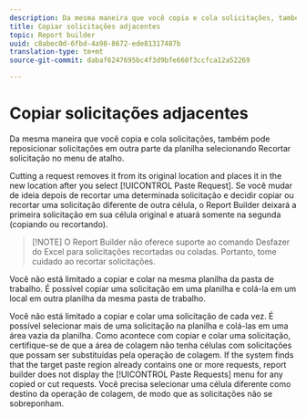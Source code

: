 ```yaml
---
description: Da mesma maneira que você copia e cola solicitações, também pode reposicionar solicitações em outra parte da planilha selecionando Recortar solicitação no menu de atalho.
title: Copiar solicitações adjacentes
topic: Report builder
uuid: c8abec0d-6fbd-4a98-8672-ede81317487b
translation-type: tm+mt
source-git-commit: dabaf6247695bc4f3d9bfe668f3ccfca12a52269

---
```



# Copiar solicitações adjacentes

Da mesma maneira que você copia e cola solicitações, também pode reposicionar solicitações em outra parte da planilha selecionando Recortar solicitação no menu de atalho.

Cutting a request removes it from its original location and places it in the new location after you select [!UICONTROL Paste Request]. Se você mudar de ideia depois de recortar uma determinada solicitação e decidir copiar ou recortar uma solicitação diferente de outra célula, o Report Builder deixará a primeira solicitação em sua célula original e atuará somente na segunda (copiando ou recortando).

>[!NOTE] O Report Builder não oferece suporte ao comando Desfazer do Excel para solicitações recortadas ou coladas. Portanto, tome cuidado ao recortar solicitações.

Você não está limitado a copiar e colar na mesma planilha da pasta de trabalho. É possível copiar uma solicitação em uma planilha e colá-la em um local em outra planilha da mesma pasta de trabalho.

Você não está limitado a copiar e colar uma solicitação de cada vez. É possível selecionar mais de uma solicitação na planilha e colá-las em uma área vazia da planilha. Como acontece com copiar e colar uma solicitação, certifique-se de que a área de colagem não tenha células com solicitações que possam ser substituídas pela operação de colagem. If the system finds that the target paste region already contains one or more requests, report builder does not display the [!UICONTROL Paste Requests] menu for any copied or cut requests. Você precisa selecionar uma célula diferente como destino da operação de colagem, de modo que as solicitações não se sobreponham.
